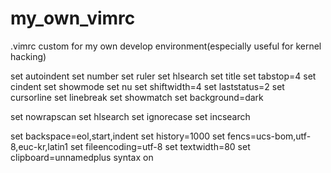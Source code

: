 # my_own_vimrc
.vimrc custom for my own develop environment(especially useful for kernel hacking)



set autoindent
set number
set ruler
set hlsearch
set title
set tabstop=4
set cindent
set showmode
set nu
set shiftwidth=4
set laststatus=2
set cursorline
set linebreak
set showmatch
set background=dark

set nowrapscan
set hlsearch
set ignorecase
set incsearch

set backspace=eol,start,indent
set history=1000
set fencs=ucs-bom,utf-8,euc-kr,latin1
set fileencoding=utf-8
set textwidth=80
set clipboard=unnamedplus
syntax on
